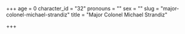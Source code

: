 +++
age = 0
character_id = "32"
pronouns = ""
sex = ""
slug = "major-colonel-michael-strandiz"
title = "Major Colonel Michael Strandiz"

+++


